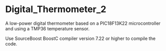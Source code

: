 Digital_Thermometer_2
=====================

A low-power digital thermometer based on a PIC18F13K22 microcontroller and using a TMP36 temperature sensor.

Use SourceBoost BoostC compiler version 7.22 or higher to compile the code.
